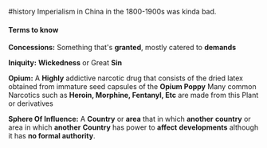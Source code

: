 #history
Imperialism in China in the 1800-1900s was kinda bad.

#### Terms to know
**Concessions:**
Something that's **granted**, mostly catered to **demands**

**Iniquity:**
**Wickedness** or Great **Sin**

**Opium:**
A **Highly** addictive narcotic drug that consists of the dried latex obtained
from immature seed capsules of the **Opium Poppy**
Many common Narcotics such as **Heroin, Morphine, Fentanyl, Etc** are made from 
this Plant or derivatives

**Sphere Of Influence:** 
A **Country** or **area** that in which **another** **country** or area in which **another** 
**Country** has power to **affect** **developments** although it has **no formal authority**. 

